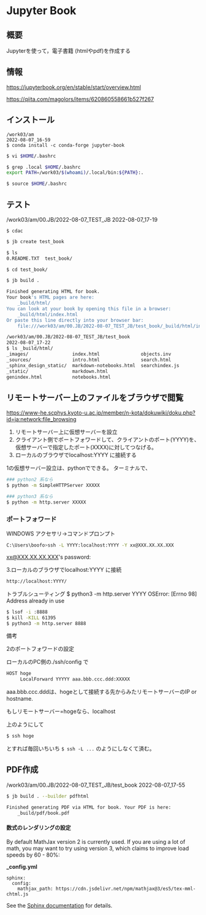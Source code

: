 # Jupyter Book

## 概要

Jupyterを使って，電子書籍 (htmlやpdf)を作成する

## 情報

https://jupyterbook.org/en/stable/start/overview.html  

https://qiita.com/magolors/items/620860558661b527f267

## インストール

```
/work03/am
2022-08-07_16-59
$ conda install -c conda-forge jupyter-book
```

```bash
$ vi $HOME/.bashrc
```

```bash
$ grep .local $HOME/.bashrc
export PATH=/work03/$(whoami)/.local/bin:${PATH}:.
```

```bash
$ source $HOME/.bashrc
```



## テスト

/work03/am/00.JB/2022-08-07_TEST_JB
2022-08-07_17-19

```
$ cdac
```

```bash
$ jb create test_book
```

```bash
$ ls
0.README.TXT  test_book/
```

```bash
$ cd test_book/
```

```bash
$ jb build .

Finished generating HTML for book.
Your book's HTML pages are here:
    _build/html/
You can look at your book by opening this file in a browser:
    _build/html/index.html
Or paste this line directly into your browser bar:
    file:///work03/am/00.JB/2022-08-07_TEST_JB/test_book/_build/html/index.html   
```

```bash
/work03/am/00.JB/2022-08-07_TEST_JB/test_book
2022-08-07_17-22
$ ls _build/html/
_images/                index.html               objects.inv
_sources/               intro.html               search.html
_sphinx_design_static/  markdown-notebooks.html  searchindex.js
_static/                markdown.html
genindex.html           notebooks.html
```



## リモートサーバー上のファイルをブラウザで閲覧

https://www-he.scphys.kyoto-u.ac.jp/member/n-kota/dokuwiki/doku.php?id=ja:network:file_browsing



1. リモートサーバー上に仮想サーバーを設立
2. クライアント側でポートフォワードして、クライアントのポート(YYYY)を、仮想サーバーで指定したポート(XXXX)に対してつなげる。
3. ローカルのブラウザでlocalhost:YYYY に接続する

1の仮想サーバー設立は、pythonでできる。 ターミナルで、

```bash
### python2 系なら
$ python -m SimpleHTTPServer XXXXX
```

```bash
### python3 系なら
$ python -m http.server XXXXX
```



### ポートフォワード

WINDOWS アクセサリ→コマンドプロンプト

```bash
C:\Users\boofo>ssh -L YYYY:localhost:YYYY -Y xx@XXX.XX.XX.XXX
```

xx@XXX.XX.XX.XXX's password:



3.ローカルのブラウザでlocalhost:YYYY に接続

```bash
http://localhost:YYYY/
```

トラブルシューティング
$ python3 -m http.server YYYY
OSError: [Errno 98] Address already in use

```bash
$ lsof -i :8888
$ kill -KILL 61395
$ python3 -m http.server 8888
```



備考

2のポートフォワードの設定

ローカルのPC側の./ssh/config で

```bash
HOST hoge
     LocalForward YYYYY aaa.bbb.ccc.ddd:XXXXX
```

 aaa.bbb.ccc.dddは、hogeとして接続する先からみたリモートサーバーのIP or hostname.   

もしリモートサーバー=hogeなら、localhost 

上のようにして 

```bash
$ ssh hoge
```

とすれば毎回いちいち `$ ssh -L ...` のようにしなくて済む。



## PDF作成

/work03/am/00.JB/2022-08-07_TEST_JB/test_book
2022-08-07_17-55

```bash
$ jb build . --builder pdfhtml

Finished generating PDF via HTML for book. Your PDF is here:
    _build/pdf/book.pdf   
```



#### 数式のレンダリングの設定

By default MathJax version 2 is currently used. If you are using a lot of math, you may want to try using version 3, which claims to improve load speeds by 60 - 80%:

**_config.yml**

```
sphinx:
  config:
    mathjax_path: https://cdn.jsdelivr.net/npm/mathjax@3/es5/tex-mml-chtml.js
```

See the [Sphinx documentation](https://www.sphinx-doc.org/en/master/usage/extensions/math.html#module-sphinx.ext.mathjax) for details.
